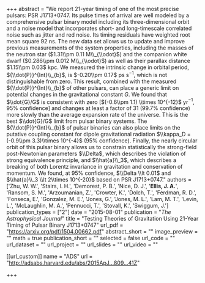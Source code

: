 +++
abstract = "We report 21-year timing of one of the most precise pulsars: PSR J1713+0747. Its pulse times of arrival are well modeled by a comprehensive pulsar binary model including its three-dimensional orbit and a noise model that incorporates short- and long-timescale correlated noise such as jitter and red noise. Its timing residuals have weighted root mean square 92 ns. The new data set allows us to update and improve previous measurements of the system properties, including the masses of the neutron star ($1.31\\pm 0.11 M\\_{\\odot}$) and the companion white dwarf ($0.286\\pm 0.012 M\\_{\\odot}$) as well as their parallax distance $1.15\\pm 0.03$ kpc. We measured the intrinsic change in orbital period, ${\\dot{P}}^{Int}\\_{b}$, is $-0.20\\pm 0.17$ ps s$^{-1}$, which is not distinguishable from zero. This result, combined with the measured ${\\dot{P}}^{Int}\\_{b}$ of other pulsars, can place a generic limit on potential changes in the gravitational constant $G$. We found that $\\dot{G}/G$ is consistent with zero [$(-0.6\\pm 1.1)  \\times 10^{-12}$ yr$^{-1}$, 95% confidence] and changes at least a factor of 31 (99.7% confidence) more slowly than the average expansion rate of the universe. This is the best $\\dot{G}/G$ limit from pulsar binary systems. The  ${\\dot{P}}^{Int}\\_{b}$ of pulsar binaries can also place limits on the putative coupling constant for dipole gravitational radiation $\\kappa_D = (-0.9\\pm 3.3)\\times 10^{-4}$ (95% confidence). Finally, the nearly circular orbit of this pulsar binary allows us to constrain statistically the strong-field post-Newtonian parameters $\\Delta$, which describes the violation of strong equivalence principle, and $\\hat{a}\\_3$, which describes a breaking of both Lorentz invariance in gravitation and conservation of momentum. We found, at 95% confidence, $\\Delta \\lt 0.01$ and $\\hat{a}\\_3 \\lt 2\\times 10^{-20}$ based on PSR J1713+0747."
authors = ['Zhu, W. W.', 'Stairs, I. H.', 'Demorest, P. B.', 'Nice, D. J.', '**Ellis, J. A.**', 'Ransom, S. M.', 'Arzoumanian, Z.', 'Crowter, K.', 'Dolch, T.', 'Ferdman, R. D.', 'Fonseca, E.', 'Gonzalez, M. E.', 'Jones, G.', 'Jones, M. L.', 'Lam, M. T.', 'Levin, L.', 'McLaughlin, M. A.', 'Pennucci, T.', 'Stovall, K.', 'Swiggum, J.']
publication_types = ["2"]
date = "2015-08-01"
publication = "*The Astrophysical Journal*"
title = "Testing Theories of Gravitation Using 21-Year Timing of Pulsar Binary J1713+0747"
url_pdf = "https://arxiv.org/pdf/1504.00662.pdf"
abstract_short = ""
image_preview = ""
math = true
publication_short = ""
selected = false
url_code = ""
url_dataset = ""
url_project = ""
url_slides = ""
url_video = ""

[[url_custom]]
name = "ADS"
url = "http://adsabs.harvard.edu/abs/2015ApJ...809...41Z"

+++
